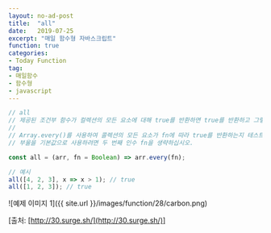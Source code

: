 ```yaml
---
layout: no-ad-post
title:  "all"
date:   2019-07-25
excerpt: "매일 함수형 자바스크립트"
function: true
categories:
- Today Function
tag:
- 매일함수
- 함수형
- javascript
---
```


```javascript
// all
// 제공된 조건부 함수가 컬렉션의 모든 요소에 대해 true를 반환하면 true를 반환하고 그렇지 않으면 false를 반환합니다.
// 
// Array.every()를 사용하여 콜렉션의 모든 요소가 fn에 따라 true를 반환하는지 테스트합니다.
// 부울을 기본값으로 사용하려면 두 번째 인수 fn을 생략하십시오.

const all = (arr, fn = Boolean) => arr.every(fn);

// 예시
all([4, 2, 3], x => x > 1); // true
all([1, 2, 3]); // true
```

![예제 이미지 1]({{ site.url }}/images/function/28/carbon.png)

[출처: [http://30.surge.sh/](http://30.surge.sh/)]
